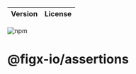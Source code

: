 | Version | License |
| :---: | :----: |
![npm](https://img.shields.io/npm/v/@figx-io/assertions)

# @figx-io/assertions
